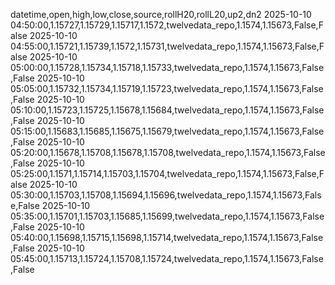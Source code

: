 datetime,open,high,low,close,source,rollH20,rollL20,up2,dn2
2025-10-10 04:50:00,1.15727,1.15729,1.15717,1.1572,twelvedata_repo,1.1574,1.15673,False,False
2025-10-10 04:55:00,1.15721,1.15739,1.1572,1.15731,twelvedata_repo,1.1574,1.15673,False,False
2025-10-10 05:00:00,1.15728,1.15734,1.15718,1.15733,twelvedata_repo,1.1574,1.15673,False,False
2025-10-10 05:05:00,1.15732,1.15734,1.15719,1.15723,twelvedata_repo,1.1574,1.15673,False,False
2025-10-10 05:10:00,1.15723,1.15725,1.15678,1.15684,twelvedata_repo,1.1574,1.15673,False,False
2025-10-10 05:15:00,1.15683,1.15685,1.15675,1.15679,twelvedata_repo,1.1574,1.15673,False,False
2025-10-10 05:20:00,1.15678,1.15708,1.15678,1.15708,twelvedata_repo,1.1574,1.15673,False,False
2025-10-10 05:25:00,1.1571,1.15714,1.15703,1.15704,twelvedata_repo,1.1574,1.15673,False,False
2025-10-10 05:30:00,1.15703,1.15708,1.15694,1.15696,twelvedata_repo,1.1574,1.15673,False,False
2025-10-10 05:35:00,1.15701,1.15703,1.15685,1.15699,twelvedata_repo,1.1574,1.15673,False,False
2025-10-10 05:40:00,1.15698,1.15715,1.15698,1.15714,twelvedata_repo,1.1574,1.15673,False,False
2025-10-10 05:45:00,1.15713,1.15724,1.15708,1.15724,twelvedata_repo,1.1574,1.15673,False,False
